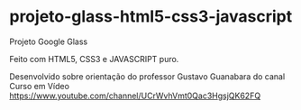 # projeto-glass-html5-css3-javascript
Projeto Google Glass

Feito com HTML5, CSS3 e JAVASCRIPT puro.

Desenvolvido sobre orientação do professor Gustavo Guanabara do canal Curso em Vídeo https://www.youtube.com/channel/UCrWvhVmt0Qac3HgsjQK62FQ
